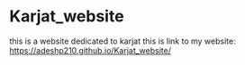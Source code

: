# Karjat_website
 this is a website dedicated to karjat
this is link to my website: https://adeshp210.github.io/Karjat_website/
